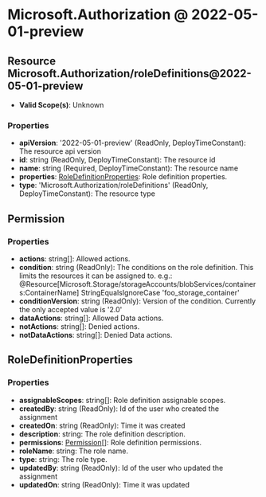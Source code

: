 # Microsoft.Authorization @ 2022-05-01-preview

## Resource Microsoft.Authorization/roleDefinitions@2022-05-01-preview
* **Valid Scope(s)**: Unknown
### Properties
* **apiVersion**: '2022-05-01-preview' (ReadOnly, DeployTimeConstant): The resource api version
* **id**: string (ReadOnly, DeployTimeConstant): The resource id
* **name**: string (Required, DeployTimeConstant): The resource name
* **properties**: [RoleDefinitionProperties](#roledefinitionproperties): Role definition properties.
* **type**: 'Microsoft.Authorization/roleDefinitions' (ReadOnly, DeployTimeConstant): The resource type

## Permission
### Properties
* **actions**: string[]: Allowed actions.
* **condition**: string (ReadOnly): The conditions on the role definition. This limits the resources it can be assigned to. e.g.: @Resource[Microsoft.Storage/storageAccounts/blobServices/containers:ContainerName] StringEqualsIgnoreCase 'foo_storage_container'
* **conditionVersion**: string (ReadOnly): Version of the condition. Currently the only accepted value is '2.0'
* **dataActions**: string[]: Allowed Data actions.
* **notActions**: string[]: Denied actions.
* **notDataActions**: string[]: Denied Data actions.

## RoleDefinitionProperties
### Properties
* **assignableScopes**: string[]: Role definition assignable scopes.
* **createdBy**: string (ReadOnly): Id of the user who created the assignment
* **createdOn**: string (ReadOnly): Time it was created
* **description**: string: The role definition description.
* **permissions**: [Permission](#permission)[]: Role definition permissions.
* **roleName**: string: The role name.
* **type**: string: The role type.
* **updatedBy**: string (ReadOnly): Id of the user who updated the assignment
* **updatedOn**: string (ReadOnly): Time it was updated

